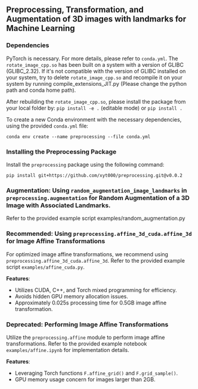## Preprocessing, Transformation, and Augmentation of 3D images with landmarks for Machine Learning

### Dependencies
PyTorch is necessary. For more details, please refer to `conda.yml`.
The `rotate_image_cpp.so` has been built on a system with a version of GLIBC (GLIBC_2.32). If it's not compatible with 
the version of GLIBC installed on your system, try to delete `rotate_image_cpp.so` and recompile it on your system by 
running compile_extensions_JIT.py (Please change the python path and conda home path).

After rebuilding the `rotate_image_cpp.so`, please install the package from your local folder by:
```pip install -e .``` (editable mode)
or
```pip install .```

To create a new Conda environment with the necessary dependencies, using the provided `conda.yml` file:

```conda env create --name preprocessing --file conda.yml```

### Installing the Preprocessing Package

Install the `preprocessing` package using the following command:

```pip install git+https://github.com/xyt000/preprocessing.git@v0.0.2```

### Augmentation: Using `random_augmentation_image_landmarks` in `preprocessing.augmentation` for Random Augmentation of a 3D Image with Associated Landmarks. 
Refer to the provided example script examples/random_augmentation.py
### Recommended: Using `preprocessing.affine_3d_cuda.affine_3d` for Image Affine Transformations

For optimized image affine transformations, we recommend using `preprocessing.affine_3d_cuda.affine_3d`. Refer to the provided example script `examples/affine_cuda.py`.

**Features**:
- Utilizes CUDA, C++, and Torch mixed programming for efficiency.
- Avoids hidden GPU memory allocation issues.
- Approximately 0.025s processing time for 0.5GB image affine transformation.

### Deprecated: Performing Image Affine Transformations

Utilize the `preprocessing.affine` module to perform image affine transformations. Refer to the provided example notebook `examples/affine.ipynb` for implementation details.

**Features**:
- Leveraging Torch functions `F.affine_grid()` and `F.grid_sample()`.
- GPU memory usage concern for images larger than 2GB. 

